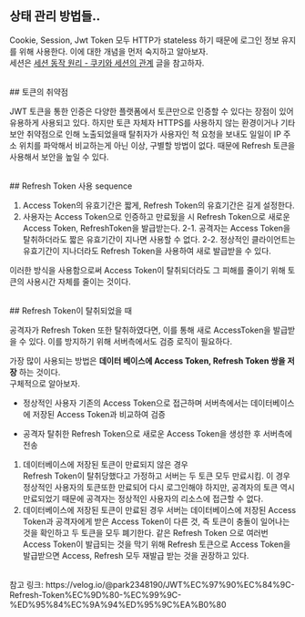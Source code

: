 ## 상태 관리 방법들..

Cookie, Session, Jwt Token 모두 HTTP가 stateless 하기 때문에 로그인 정보 유지를 위해 사용한다. 
이에 대한 개념을 먼저 숙지하고 알아보자.   
세션은 [세션 동작 원리 - 쿠키와 세션의 관계](https://thecodinglog.github.io/web/2020/08/11/what-is-session.html) 글을 참고하자. 

</br>
## 토큰의 취약점

JWT 토큰을 통한 인증은 다양한 플랫폼에서 토큰만으로 인증할 수 있다는 장점이 있어 유용하게 사용되고 있다. 하지만 토큰 자체자 HTTPS를 사용하지 않는 환경이거나 기타 보안 취약점으로 인해 노출되었을때 탈취자가 사용자인 척 요청을 보내도 일일이 IP 주소 위치를 파악해서 비교하는게 아닌 이상, 구별할 방법이 없다. 때문에 Refresh 토큰을 사용해서 보안을 높일 수 있다. 

</br>
## Refresh Token 사용 sequence

1. Access Token의 유효기간은 짧게, Refresh Token의 유효기간은 길게 설정한다.
2. 사용자는 Access Token으로 인증하고 만료됬을 시 Refresh Token으로 새로운 Access Token, RefreshToken을 발급받는다.
2-1. 공격자는 Access Token을 탈취하더라도 짧은 유효기간이 지나면 사용할 수 없다. 
2-2. 정상적인 클라이언트는 유효기간이 지나더라도 Refresh Token을 사용하여 새로 발급받을 수 있다. 

이러한 방식을 사용함으로써 Access Token이 탈취되더라도 그 피해를 줄이기 위해 토큰의 사용시간 자체를 줄이는 것이다. 

</br>
## Refresh Token이 탈취되었을 때

공격자가 Refresh Token 또한 탈취하였다면, 이를 통해 새로 AccessToken을 발급받을 수 있다. 이를 방지하기 위해 서버측에서도 검증 로직이 필요하다. 
    
가장 많이 사용되는 방법은 **데이터 베이스에 Access Token, Refresh Token 쌍을 저장** 하는 것이다.    
구체적으로 알아보자. 

* 정상적인 사용자
기존의 Access Token으로 접근하며 서버측에서는 데이터베이스에 저장된 Access Token과 비교하여 검증

* 공격자
탈취한 Refresh Token으로 새로운 Access Token을 생성한 후 서버측에 전송
1) 데이터베이스에 저장된 토큰이 만료되지 않은 경우    
Refresh Token이 탈취당했다고 가정하고 서버는 두 토큰 모두 만료시킴. 이 경우 정상적인 사용자의 토큰또한 만료되어 다시 로그인해야 하지만, 공격자의 토큰 역시 만료되었기 때문에 공격자는 정상적인 사용자의 리소스에 접근할 수 없다. 
2) 데이터베이스에 저장된 토큰이 만료된 경우 
서버는 데이터베이스에 저장된 Access Token과 공격자에게 받은 Access Token이 다른 것, 즉 토큰이 충돌이 일어나는 것을 확인하고 두 토큰을 모두 폐기한다. 같은 Refresh Token 으로 여러번 Access Token이 발급되는 것을 막기 위해 Refresh 토큰으로 Access Token을 발급받으면 Access, Refresh 모두 재발급 받는 것을 권장하고 있다.  



</br>
참고 링크:   
https://velog.io/@park2348190/JWT%EC%97%90%EC%84%9C-Refresh-Token%EC%9D%80-%EC%99%9C-%ED%95%84%EC%9A%94%ED%95%9C%EA%B0%80   
